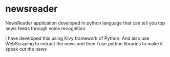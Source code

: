 # newsreader
NewsReader application developed in python language that can tell you top news feeds through voice recognition.

I have developed this using Kivy framework of Python.
And also use WebScraping to extract the news and then I use python libraries to make it speak out the news

